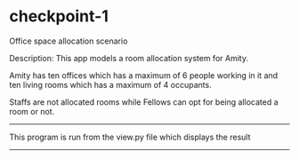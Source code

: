 # checkpoint-1
Office space allocation scenario

Description:
This app models a room allocation system for Amity.

Amity has ten offices which has a maximum of 6 people working in it and ten living rooms which has a maximum of 4 occupants.

Staffs are not allocated rooms while Fellows can opt for being allocated a room or not.

*******************************************************************
This program is run from the view.py file which displays the result 
*******************************************************************